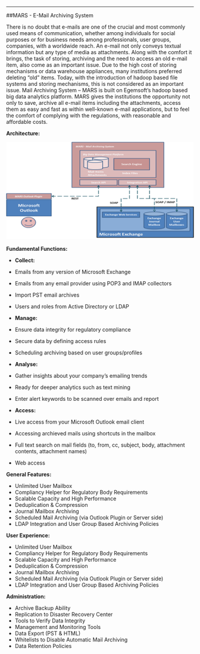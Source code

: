 - - -
##MARS - E-Mail Archiving System

There is no doubt that e-mails are one of the crucial and most commonly used means of communication, whether among individuals for social purposes or  for business needs among professionals, user groups, companies, with a worldwide reach. An e-mail not only conveys textual information but any type of media as attachments.
Along with the comfort it brings, the task of storing, archiving and the need to access an old e-mail item, also come as an important issue. Due to the high cost of storing mechanisms or data warehouse appliances, many institutions preferred deleting “old” items. Today, with the introduction of hadoop based file systems and storing mechanisms, this is not considered as an important issue.
Mail Archiving System – MARS is built on Egemsoft’s hadoop based big data analytics platform. MARS gives the institutions the opportunity not only to save, archive all e-mail items including the attachments, access them as easy and fast as within well-known e-mail applications, but to feel the comfort of complying with the regulations, with reasonable and affordable costs. 

**Architecture:**

![MARS](/static/uploads/page/en/MARS.png)

**Fundamental Functions:**

- **Collect:**

- Emails from any version of Microsoft Exchange
- Emails from any email provider using POP3 and IMAP collectors
- Import PST email archives
- Users and roles from Active Directory or LDAP

- **Manage:**

- Ensure data integrity for regulatory compliance
- Secure data by defining access rules
- Scheduling archiving based on user groups/profiles

- **Analyse:**

- Gather insights about your company’s emailing trends
- Ready for deeper analytics such as text mining
- Enter alert keywords to be scanned over emails and report

- **Access:**

- Live access from your Microsoft Outlook email client
- Accessing archieved mails using shortcuts in the mailbox
- Full text search on mail fields (to, from, cc, subject, body, attachment contents, attachment names)
- Web access

**General Features:**

- Unlimited User Mailbox
- Compliancy Helper for Regulatory Body Requirements
- Scalable Capacity and High Performance
- Deduplication & Compression
- Journal Mailbox Archiving
- Scheduled Mail Archiving (via Outlook Plugin or Server side)
- LDAP Integration and User Group Based Archiving Policies

**User Experience:**

- Unlimited User Mailbox
- Compliancy Helper for Regulatory Body Requirements
- Scalable Capacity and High Performance
- Deduplication & Compression
- Journal Mailbox Archiving
- Scheduled Mail Archiving (via Outlook Plugin or Server side)
- LDAP Integration and User Group Based Archiving Policies

**Administration:**

- Archive Backup Ability
- Replication to Disaster Recovery Center
- Tools to Verify Data Integrity
- Management and  Monitoring Tools
- Data Export (PST & HTML)
- Whitelists to Disable Automatic Mail Archiving
- Data Retention Policies


